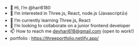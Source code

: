- 👋 Hi, I’m @hari6180
- 👀 I’m interested in Three.js, React, node.js (Javascript👍)
- 🌱 I’m currently learning Three.js, React
- 💞️ I’m looking to collaborate on a junior frontend developer
- 📫 How to reach me devhari618@gmail.com (open to work!)
- portfolio : https://threeportfolio.netlify.app/

